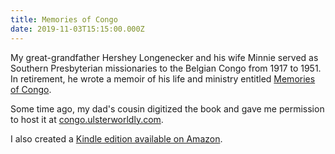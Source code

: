 ```yaml
---
title: Memories of Congo
date: 2019-11-03T15:15:00.000Z
---
```

My great-grandfather Hershey Longenecker and his wife Minnie served as Southern Presbyterian missionaries to the Belgian Congo from 1917 to 1951. In retirement, he wrote a memoir of his life and ministry entitled [Memories of Congo](https://congo.ulsterworldly.com/). 

Some time ago, my dad's cousin digitized the book and gave me permission to host it at [congo.ulsterworldly.com](https://congo.ulsterworldly.com).

I also created a [Kindle edition available on Amazon](https://amzn.to/48mFBvb). 
